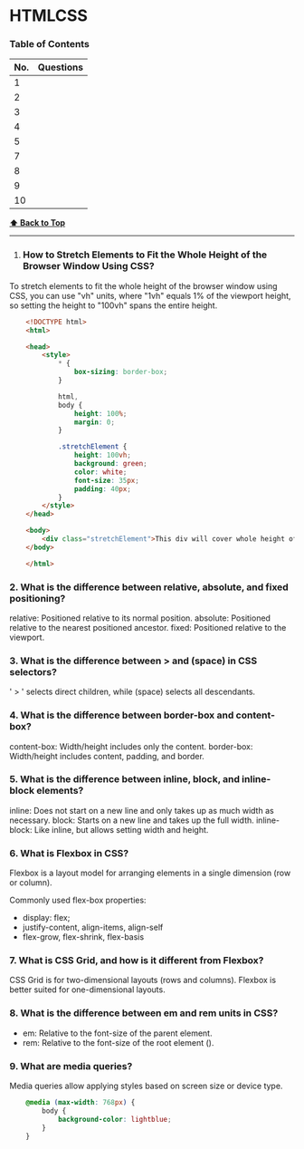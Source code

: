 # HTMLCSS

### Table of Contents

| No. | Questions                                                                                       |
| --- | ------------------------------------------------------------------------------------------------| 
| 1 | [](#)                                                                                             |
| 2 | [](#)                                                                                             |
| 3 | [](#)                                                                                             |
| 4 | [](#)                                                                                             |
| 5 | [](#)                                                                                             |
| 7 | [](#)                                                                                             |
| 8 | [](#)                                                                                             |
| 9 | [](#)                                                                                             |
| 10 | [](#)                                                                                            |




**[⬆ Back to Top](#table-of-contents)**

----------------------------------------------------------------------------------------------------------------------
1. ### How to Stretch Elements to Fit the Whole Height of the Browser Window Using CSS?
To stretch elements to fit the whole height of the browser window using CSS, you can use "vh" units, where "1vh" equals 1% of the viewport height, so setting the height to "100vh" spans the entire height.

```html
    <!DOCTYPE html>
    <html>

    <head>
        <style>
            * {
                box-sizing: border-box;
            }

            html,
            body {
                height: 100%;
                margin: 0;
            }

            .stretchElement {
                height: 100vh;
                background: green;
                color: white;
                font-size: 35px;
                padding: 40px;
            }
        </style>
    </head>

    <body>
        <div class="stretchElement">This div will cover whole height of the window.</div>
    </body>

    </html>
```


### 2. What is the difference between relative, absolute, and fixed positioning?

relative: Positioned relative to its normal position.
absolute: Positioned relative to the nearest positioned ancestor.
fixed: Positioned relative to the viewport.


### 3. What is the difference between > and (space) in CSS selectors?

 ' > ' selects direct children, while (space) selects all descendants.


### 4. What is the difference between border-box and content-box?

content-box: Width/height includes only the content.
border-box: Width/height includes content, padding, and border.


### 5. What is the difference between inline, block, and inline-block elements?

inline: Does not start on a new line and only takes up as much width as necessary.
block: Starts on a new line and takes up the full width.
inline-block: Like inline, but allows setting width and height.

### 6. What is Flexbox in CSS?

Flexbox is a layout model for arranging elements in a single dimension (row or column).

Commonly used flex-box properties:
* display: flex;
* justify-content, align-items, align-self
* flex-grow, flex-shrink, flex-basis

### 7. What is CSS Grid, and how is it different from Flexbox?

CSS Grid is for two-dimensional layouts (rows and columns). Flexbox is better suited for one-dimensional layouts.

### 8. What is the difference between em and rem units in CSS?

* em: Relative to the font-size of the parent element.
* rem: Relative to the font-size of the root element (<html>).


### 9. What are media queries?

Media queries allow applying styles based on screen size or device type.
```css
    @media (max-width: 768px) {
        body {
            background-color: lightblue;
        }
    }
```